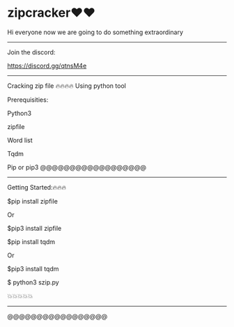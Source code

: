 # zipcracker❤️❤️
Hi everyone now we are going to do something extraordinary
______________________________________________
Join the discord:

https://discord.gg/qtnsM4e

______________________________________________
Cracking zip file 
🔥🔥🔥🔥
Using python tool

Prerequisities:

Python3

zipfile

Word list

Tqdm

Pip or pip3
@@@@@@@@@@@@@@@@@@
______________________________________________

Getting Started:🔥🔥🔥

$pip install zipfile

Or

$pip3 install zipfile

$pip install tqdm 

Or

$pip3 install tqdm

$ python3 szip.py

💥💥💥💥💥
_____________________________________________
@@@@@@@@@@@@@@@@@
